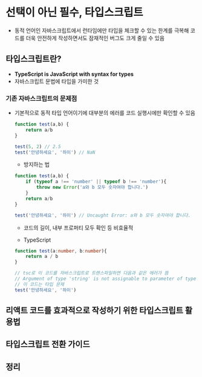 # 선택이 아닌 필수, 타입스크립트
- 동적 언어인 자바스크립트에서 런타임에만 타입을 체크할 수 있는 한계를 극복해 코드를 더욱 안전하게 작성하면서도 잠재적인 버그도 크게 줄일 수 있음

## 타입스크립트란?
- **TypeScript is JavaScript with syntax for types**
- 자바스크립트 문법에 타입을 가미한 것

### 기존 자바스크립트의 문제점
- 기본적으로 동적 타입 언어이기에 대부분의 에러를 코드 실행시에만 확인할 수 있음

    ```js
    function test(a,b) {
        return a/b
    }
    
    test(5, 2) // 2.5
    test('안녕하세요', '하이') // NaN
    ```
    - 방지하는 법

    ```js
    function test(a,b) {
        if (typeof a !== 'number' || typeof b !== 'number'){
            throw new Error('a와 b 모두 숫자여야 합니다.')
        }
        return a/b
    }

    test('안녕하세요', '하이') // Uncaught Error: a와 b 모두 숫자여야 합니다.
    ```

    - 코드의 길이, 내부 프로퍼티 모두 확인 등 비효율적

    - TypeScript
    
    ```ts
    function test(a:number, b:number){
        return a / b  
    }

    // tsc로 이 코드를 자바스크립트로 트랜스파일하면 다음과 같은 에러가 뜸
    // Argument of type 'string' is not assignable to parameter of type 'number'.
    // 이 코드는 타입 문제
    test('안녕하세요', '하이')
    ```

    


## 리액트 코드를 효과적으로 작성하기 위한 타입스크립트 활용법

## 타입스크립트 전환 가이드

## 정리